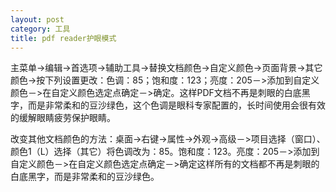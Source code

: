 ```yaml
---
layout: post
category: 工具
title: pdf reader护眼模式
---
```


主菜单->编辑->首选项->辅助工具->替换文档颜色->自定义颜色->页面背景->其它颜色->按下列设置更改：色调：85；饱和度：123；亮度：205－>添加到自定义颜色－>在自定义颜色选定点确定－>确定。这样PDF文档不再是刺眼的白底黑字，而是非常柔和的豆沙绿色，这个色调是眼科专家配置的，长时间使用会很有效的缓解眼睛疲劳保护眼睛。

改变其他文档颜色的方法：桌面->右键->属性->外观->高级－>项目选择（窗口）、颜色1（L）选择（其它）将色调改为：85。饱和度：123。亮度：205－>添加到自定义颜色－>在自定义颜色选定点确定－>确定这样所有的文档都不再是刺眼的白底黑字，而是非常柔和的豆沙绿色。


